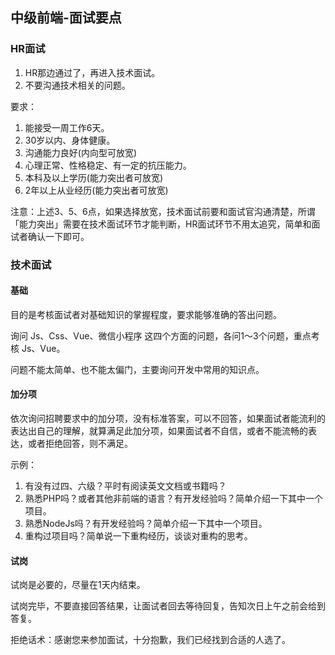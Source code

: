 ## 中级前端-面试要点

### HR面试

1. HR那边通过了，再进入技术面试。
2. 不要沟通技术相关的问题。

要求：

1. 能接受一周工作6天。
2. 30岁以内、身体健康。
3. 沟通能力良好(内向型可放宽)
4. 心理正常、性格稳定、有一定的抗压能力。
5. 本科及以上学历(能力突出者可放宽)
6. 2年以上从业经历(能力突出者可放宽)

注意：上述3、5、6点，如果选择放宽，技术面试前要和面试官沟通清楚，所谓「能力突出」需要在技术面试环节才能判断，HR面试环节不用太追究，简单和面试者确认一下即可。


### 技术面试

#### 基础

目的是考核面试者对基础知识的掌握程度，要求能够准确的答出问题。

询问  Js、Css、Vue、微信小程序 这四个方面的问题，各问1～3个问题，重点考核 Js、Vue。

问题不能太简单、也不能太偏门，主要询问开发中常用的知识点。


#### 加分项

依次询问招聘要求中的加分项，没有标准答案，可以不回答，如果面试者能流利的表达出自己的理解，就算满足此加分项，如果面试者不自信，或者不能流畅的表达，或者拒绝回答，则不满足。

示例：

1. 有没有过四、六级？平时有阅读英文文档或书籍吗？
2. 熟悉PHP吗？或者其他非前端的语言？有开发经验吗？简单介绍一下其中一个项目。
3. 熟悉NodeJs吗？有开发经验吗？简单介绍一下其中一个项目。
4. 重构过项目吗？简单说一下重构经历，谈谈对重构的思考。

#### 试岗

试岗是必要的，尽量在1天内结束。

试岗完毕，不要直接回答结果，让面试者回去等待回复，告知次日上午之前会给到答复。

拒绝话术：感谢您来参加面试，十分抱歉，我们已经找到合适的人选了。
